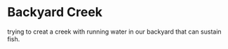 # Backyard Creek

trying to creat a creek with running water in our backyard that can sustain fish.

